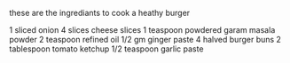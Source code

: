 these are the ingrediants to cook a heathy burger

1 sliced onion
4 slices cheese slices
1 teaspoon powdered garam masala powder
2 teaspoon refined oil
1/2 gm ginger paste
4 halved burger buns
2 tablespoon tomato ketchup
1/2 teaspoon garlic paste